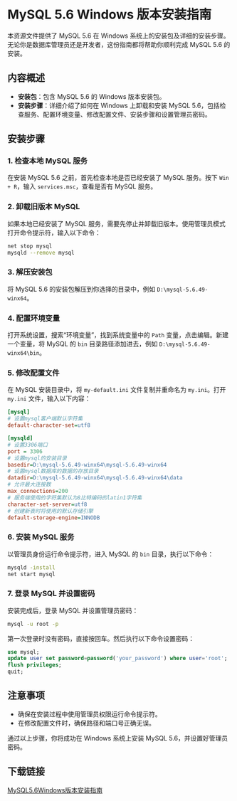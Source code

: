 # MySQL 5.6 Windows 版本安装指南

本资源文件提供了 MySQL 5.6 在 Windows 系统上的安装包及详细的安装步骤。无论你是数据库管理员还是开发者，这份指南都将帮助你顺利完成 MySQL 5.6 的安装。

## 内容概述

- **安装包**：包含 MySQL 5.6 的 Windows 版本安装包。
- **安装步骤**：详细介绍了如何在 Windows 上卸载和安装 MySQL 5.6，包括检查服务、配置环境变量、修改配置文件、安装步骤和设置管理员密码。

## 安装步骤

### 1. 检查本地 MySQL 服务

在安装 MySQL 5.6 之前，首先检查本地是否已经安装了 MySQL 服务。按下 `Win + R`，输入 `services.msc`，查看是否有 MySQL 服务。

### 2. 卸载旧版本 MySQL

如果本地已经安装了 MySQL 服务，需要先停止并卸载旧版本。使用管理员模式打开命令提示符，输入以下命令：

```bash
net stop mysql
mysqld --remove mysql
```

### 3. 解压安装包

将 MySQL 5.6 的安装包解压到你选择的目录中，例如 `D:\mysql-5.6.49-winx64`。

### 4. 配置环境变量

打开系统设置，搜索“环境变量”，找到系统变量中的 `Path` 变量，点击编辑。新建一个变量，将 MySQL 的 `bin` 目录路径添加进去，例如 `D:\mysql-5.6.49-winx64\bin`。

### 5. 修改配置文件

在 MySQL 安装目录中，将 `my-default.ini` 文件复制并重命名为 `my.ini`。打开 `my.ini` 文件，输入以下内容：

```ini
[mysql]
# 设置mysql客户端默认字符集
default-character-set=utf8

[mysqld]
# 设置3306端口
port = 3306
# 设置mysql的安装目录
basedir=D:\mysql-5.6.49-winx64\mysql-5.6.49-winx64
# 设置mysql数据库的数据的存放目录
datadir=D:\mysql-5.6.49-winx64\mysql-5.6.49-winx64\data
# 允许最大连接数
max_connections=200
# 服务端使用的字符集默认为8比特编码的latin1字符集
character-set-server=utf8
# 创建新表时将使用的默认存储引擎
default-storage-engine=INNODB
```

### 6. 安装 MySQL 服务

以管理员身份运行命令提示符，进入 MySQL 的 `bin` 目录，执行以下命令：

```bash
mysqld -install
net start mysql
```

### 7. 登录 MySQL 并设置密码

安装完成后，登录 MySQL 并设置管理员密码：

```bash
mysql -u root -p
```

第一次登录时没有密码，直接按回车。然后执行以下命令设置密码：

```sql
use mysql;
update user set password=password('your_password') where user='root';
flush privileges;
quit;
```

## 注意事项

- 确保在安装过程中使用管理员权限运行命令提示符。
- 在修改配置文件时，确保路径和端口号正确无误。

通过以上步骤，你将成功在 Windows 系统上安装 MySQL 5.6，并设置好管理员密码。

## 下载链接

[MySQL5.6Windows版本安装指南](https://pan.quark.cn/s/edf1f818d987)